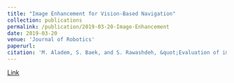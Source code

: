 ```yaml
---
title: "Image Enhancement for Vision-Based Navigation"
collection: publications
permalink: /publication/2019-03-20-Image-Enhancement
date: 2019-03-20
venue: 'Journal of Robotics'
paperurl:
citation: 'M. Aladem, S. Baek, and S. Rawashdeh, &quot;Evaluation of image enhancement techniques for vision-based navigation under low illumination,&quot; Journal of Robotics, vol. 2019, Article ID 5015741, 2019'
---
```


<a href='https://doi.org/10.1155/2019/5015741'>Link</a>

<!--Recommended citation: A. Ham, S. Baek, G. York, "Unmanned aerial vehicles (UAVs): persistent surveillance for a military scenario," <i>International Conference on Unmanned Aircraft Systems (ICUAS)</i>, Dubrovnik, Croatia, Jun 2022.-->
